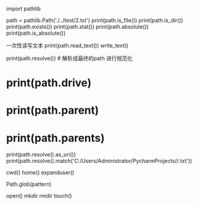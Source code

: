 import pathlib

path = pathlib.Path('./../test/2.txt')
print(path.is_file())
print(path.is_dir())
print(path.exists())
print(path.stat())
print(path.absolute())
print(path.is_absolute())


一次性读写文本
print(path.read_text())
write_text()

print(path.resolve())  # 解析成最终的path 进行规范化
# print(path.drive)
# print(path.parent)
# print(path.parents)
print(path.resolve().as_uri())
print(path.resolve().match('C:/Users/Administrator/PycharmProjects/*/*.txt'))

cwd()
home()
expanduser()

Path.glob(pattern)

open()
mkdir
rmdir
touch()
